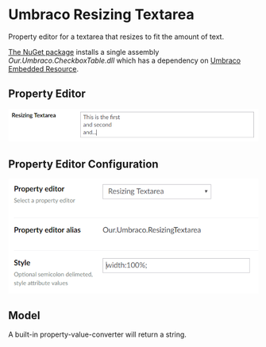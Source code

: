 # Umbraco Resizing Textarea
Property editor for a textarea that resizes to fit the amount of text.

[The NuGet package](https://www.nuget.org/packages/Our.Umbraco.CheckboxTable) installs a single assembly _Our.Umbraco.CheckboxTable.dll_ which has a dependency on [Umbraco Embedded Resource](https://github.com/Hendy/umbraco-embedded-resource).

## Property Editor

![Property Editor Example](docs/PropertyEditor.png)
    

## Property Editor Configuration

![Property Editor Configuration Example](docs/PropertyEditorConfiguration.png)

## Model

A built-in property-value-converter will return a string.
